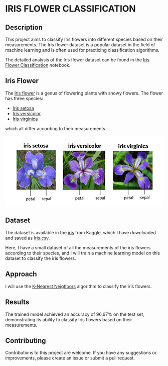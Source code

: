 # IRIS FLOWER CLASSIFICATION

## Description

This project aims to classify Iris flowers into different species based on their measurements. The Iris flower dataset is a popular dataset in the field of machine learning and is often used for practicing classification algorithms.

The detailed analysis of the Iris flower dataset can be found in the [Iris Flower Classification](classification.ipynb) notebook.

## Iris Flower

The [Iris flower](<https://en.wikipedia.org/wiki/Iris_(plant)>) is a genus of flowering plants with showy flowers. The flower has three species:

- [Iris setosa](https://en.wikipedia.org/wiki/Iris_setosa)
- [Iris versicolor](https://en.wikipedia.org/wiki/Iris_versicolor)
- [Iris virginica](https://en.wikipedia.org/wiki/Iris_virginica)

which all differ according to their measurements.

![Iris Flower](classification.png)

## Dataset

The dataset is available in the [iris](https://www.kaggle.com/datasets/saurabh00007/iriscsv) from Kaggle, which I have downloaded and saved as [Iris.csv](Iris.csv).

Here, I have a small dataset of all the measurements of the iris flowers according to their species, and I will train a machine learning model on this dataset to classify the iris flowers.

## Approach

I will use the [K-Nearest Neighbors](https://en.wikipedia.org/wiki/K-nearest_neighbors_algorithm) algorithm to classify the iris flowers.

## Results

The trained model achieved an accuracy of 96.67% on the test set, demonstrating its ability to classify Iris flowers based on their measurements.

## Contributing

Contributions to this project are welcome. If you have any suggestions or improvements, please create an issue or submit a pull request.
